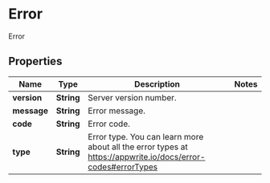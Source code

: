 

# Error

Error

## Properties

| Name | Type | Description | Notes |
|------------ | ------------- | ------------- | -------------|
|**version** | **String** | Server version number. |  |
|**message** | **String** | Error message. |  |
|**code** | **String** | Error code. |  |
|**type** | **String** | Error type. You can learn more about all the error types at https://appwrite.io/docs/error-codes#errorTypes |  |



